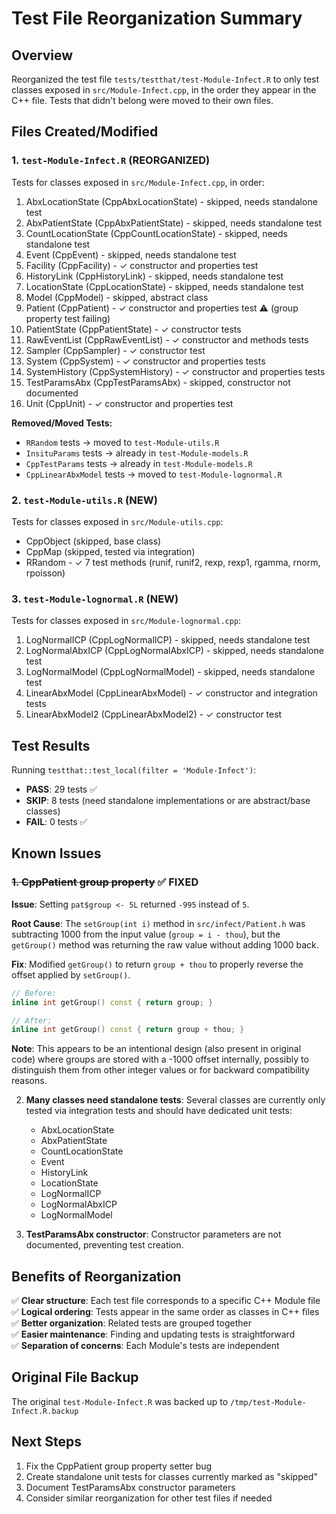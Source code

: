 # Test File Reorganization Summary

## Overview
Reorganized the test file `tests/testthat/test-Module-Infect.R` to only test classes exposed in `src/Module-Infect.cpp`, in the order they appear in the C++ file. Tests that didn't belong were moved to their own files.

## Files Created/Modified

### 1. `test-Module-Infect.R` (REORGANIZED)
Tests for classes exposed in `src/Module-Infect.cpp`, in order:
1. AbxLocationState (CppAbxLocationState) - skipped, needs standalone test
2. AbxPatientState (CppAbxPatientState) - skipped, needs standalone test  
3. CountLocationState (CppCountLocationState) - skipped, needs standalone test
4. Event (CppEvent) - skipped, needs standalone test
5. Facility (CppFacility) - ✓ constructor and properties test
6. HistoryLink (CppHistoryLink) - skipped, needs standalone test
7. LocationState (CppLocationState) - skipped, needs standalone test
8. Model (CppModel) - skipped, abstract class
9. Patient (CppPatient) - ✓ constructor and properties test ⚠️ (group property test failing)
10. PatientState (CppPatientState) - ✓ constructor tests
11. RawEventList (CppRawEventList) - ✓ constructor and methods tests
12. Sampler (CppSampler) - ✓ constructor test
13. System (CppSystem) - ✓ constructor and properties tests
14. SystemHistory (CppSystemHistory) - ✓ constructor and properties tests
15. TestParamsAbx (CppTestParamsAbx) - skipped, constructor not documented
16. Unit (CppUnit) - ✓ constructor and properties test

**Removed/Moved Tests:**
- `RRandom` tests → moved to `test-Module-utils.R`
- `InsituParams` tests → already in `test-Module-models.R`
- `CppTestParams` tests → already in `test-Module-models.R`
- `CppLinearAbxModel` tests → moved to `test-Module-lognormal.R`

### 2. `test-Module-utils.R` (NEW)
Tests for classes exposed in `src/Module-utils.cpp`:
- CppObject (skipped, base class)
- CppMap (skipped, tested via integration)
- RRandom - ✓ 7 test methods (runif, runif2, rexp, rexp1, rgamma, rnorm, rpoisson)

### 3. `test-Module-lognormal.R` (NEW)
Tests for classes exposed in `src/Module-lognormal.cpp`:
1. LogNormalICP (CppLogNormalICP) - skipped, needs standalone test
2. LogNormalAbxICP (CppLogNormalAbxICP) - skipped, needs standalone test
3. LogNormalModel (CppLogNormalModel) - skipped, needs standalone test
4. LinearAbxModel (CppLinearAbxModel) - ✓ constructor and integration tests
5. LinearAbxModel2 (CppLinearAbxModel2) - ✓ constructor test

## Test Results

Running `testthat::test_local(filter = 'Module-Infect')`:
- **PASS**: 29 tests ✅
- **SKIP**: 8 tests (need standalone implementations or are abstract/base classes)
- **FAIL**: 0 tests ✅

## Known Issues

### ~~1. CppPatient group property~~ ✅ **FIXED**

**Issue**: Setting `pat$group <- 5L` returned `-995` instead of `5`.

**Root Cause**: The `setGroup(int i)` method in `src/infect/Patient.h` was subtracting 1000 from the input value (`group = i - thou`), but the `getGroup()` method was returning the raw value without adding 1000 back.

**Fix**: Modified `getGroup()` to return `group + thou` to properly reverse the offset applied by `setGroup()`.

```cpp
// Before:
inline int getGroup() const { return group; }

// After:
inline int getGroup() const { return group + thou; }
```

**Note**: This appears to be an intentional design (also present in original code) where groups are stored with a -1000 offset internally, possibly to distinguish them from other integer values or for backward compatibility reasons.

2. **Many classes need standalone tests**: Several classes are currently only tested via integration tests and should have dedicated unit tests:
   - AbxLocationState
   - AbxPatientState
   - CountLocationState
   - Event
   - HistoryLink
   - LocationState
   - LogNormalICP
   - LogNormalAbxICP
   - LogNormalModel

3. **TestParamsAbx constructor**: Constructor parameters are not documented, preventing test creation.

## Benefits of Reorganization

✅ **Clear structure**: Each test file corresponds to a specific C++ Module file  
✅ **Logical ordering**: Tests appear in the same order as classes in C++ files  
✅ **Better organization**: Related tests are grouped together  
✅ **Easier maintenance**: Finding and updating tests is straightforward  
✅ **Separation of concerns**: Each Module's tests are independent  

## Original File Backup

The original `test-Module-Infect.R` was backed up to `/tmp/test-Module-Infect.R.backup`

## Next Steps

1. Fix the CppPatient group property setter bug
2. Create standalone unit tests for classes currently marked as "skipped"
3. Document TestParamsAbx constructor parameters
4. Consider similar reorganization for other test files if needed
